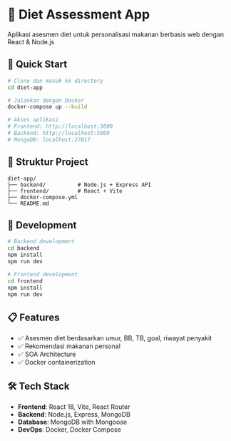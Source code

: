 # 🍎 Diet Assessment App

Aplikasi asesmen diet untuk personalisasi makanan berbasis web dengan React & Node.js

## 🚀 Quick Start

```bash
# Clone dan masuk ke directory
cd diet-app

# Jalankan dengan Docker
docker-compose up --build

# Akses aplikasi
# Frontend: http://localhost:3000
# Backend: http://localhost:5000
# MongoDB: localhost:27017
```

## 📁 Struktur Project

```
diet-app/
├── backend/          # Node.js + Express API
├── frontend/         # React + Vite
├── docker-compose.yml
└── README.md
```

## 🔧 Development

```bash
# Backend development
cd backend
npm install
npm run dev

# Frontend development  
cd frontend
npm install
npm run dev
```

## 📋 Features

- ✅ Asesmen diet berdasarkan umur, BB, TB, goal, riwayat penyakit
- ✅ Rekomendasi makanan personal
- ✅ SOA Architecture
- ✅ Docker containerization

## 🛠 Tech Stack

- **Frontend**: React 18, Vite, React Router
- **Backend**: Node.js, Express, MongoDB
- **Database**: MongoDB with Mongoose
- **DevOps**: Docker, Docker Compose
